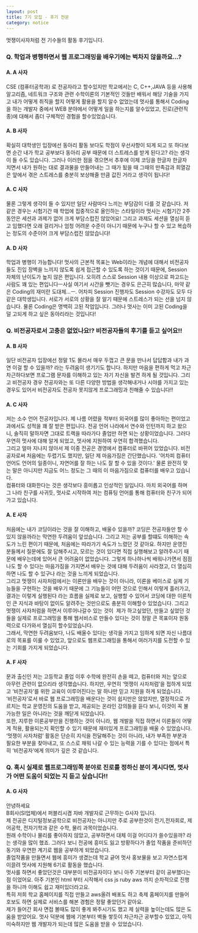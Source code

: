 ```yaml
---
layout: post
title: 7기 모집 - 후기 전문
category: notice
---
```



멋쟁이사자처럼 전 기수들의 활동 후기입니다.  

### Q. 학업과 병행하면서 웹 프로그래밍을 배우기에는 벅차지 않을까요...?  

#### A. A 사자  
CSE (컴퓨터공학과) 로 전공자라고 할수있지만 학교에서는 C, C++,JAVA 등을 사용해 알고리즘, 네트워크 구조와 관련 수학이론의 기본적인 것들만 배워서 해당 기술을 가지고 내가 어떻게 취직을 할지 어떻게 활용을 할지 알수 없었는데 멋사를 통해서 Coding 을 하는 개발자 중에서 WEB 분야에서 어떻게 일을 하는지를 알수있었고, 진로(관련직종)에 대해서 좀더 구체적인 경험을 할수있었습니다.  

#### A. B 사자  
확실히 대학생인 입장에선 동아리 활동 보다도 학점이 우선사항이 되게 되고 또 하다보면 순간 내가 학교 공부보다 동아리 공부 때문에 더 스트레스를 받게 된다고? 라는 생각이 들 수도 있습니다. 그러나 이러한 점을 겪으면서 추후에 이제 코딩을 한글자 한글자 치면서 내가 원하는 대로 결과물을 만들어내는 그 때가 됬을 때 그때의 만족감과 희열감은 앞에서 겪은 스트레스를 충분히 보상해줄 만큼 값진 거라고 생각이 됩니다!  

#### A. C 사자  
물론 그렇게 생각이 들 수 있지만 일단 사람마다 느끼는 부담감이 다를 것 같습니다. 저 같은 경우는 시험기간 때 학업에 집중적으로 올인하는 스타일이라 멋사는 시험기간 2주동안은 세션과 과제가 없어 크게 부담스럽진 않았어요! 그리고 과제도 세션을 열심히 듣고 임했다면 오래 걸리거나 엄청 어려운 수준이 아니기 때문에 누구나 할 수 있고 복습하는 정도의 수준이어 크게 부담스럽진 않았습니다!  

#### A. D 사자  
학업과 병행이 가능합니다! 멋사의 근본적 목표는 Web이라는 개념에 대해서 비전공자들도 진입 장벽을 느끼지 않도록 쉽게 접근할 수 있도록 하는 것이기 때문에, Session 자체의 난이도가 높지 않은 편입니다. 오히려 스스로 Session 내용 이상으로 파고드는 사람도 꽤 있는 편입니다ㅡ사실 여기서 시간을 뺏기는 경우도 은근히 많습니다, 마약 같은 Coding의 재미란 도대체...ㅡ. 어차피 Session 진행자도 Session 수강자도 모두 다 같은 대학생입니다. 서로가 서로의 상황을 잘 알기 때문에 스트레스가 되는 선을 넘지 않습니다. 물론 Coding은 명백히 고된 작업입니다. 그러나 멋사는 이미 고된 Coding을 덜 고되게 하고 싶은 동아리라는 것입니다!  


### Q. 비전공자로서 고충은 없었나요!? 비전공자들의 후기를 듣고 싶어요!!  

#### A. B 사자  
일단 비전공자 입장에선 정말 1도 몰라서 매우 두껍고 큰 문을 만나서 답답함과 내가 과연 이걸 할 수 있을까? 라는 두려움이 생기기도 합니다. 하지만 마음을 편하게 먹고 차근차근하다보면 프로그램 문자를 이해하고 있는 자기 자신을 발견 하게 될 것입니다. 그리고 비전공자 경우 전공자와는 또 다른 다양한 방법을 생각해내거나 시야를 가지고 있는 경우도 있어서 비전공자도 전공자 못지않게 프로그래밍과 친해줄 수 있습니다!!  

#### A. C 사자  
저는 소수 언어 전공자입니다. 제 나름 어렸을 적부터 외국어를 많이 좋아하는 편이었고 과에서도 성적을 꽤 잘 받은 편입니다. 전공 언어 나라에서 연수와 인턴까지 하고 왔으니, 솔직히 말하자면 그대로 트랙을 따라가다 졸업만 하면 되는 상황이었습니다. 그러다 우연히 멋사에 대해 알게 되었고, 멋사에 지원하여 우연히 합격했습니다.  
그리고 얼마 지나지 않아서 제 이중 전공은 경영에서 컴퓨터로 바뀌어 있었습니다. 비전공자로써 처음에는 두렵기도 했지만, 일단 제 마음가짐은 간단했습니다. '어차피 컴퓨터 언어도 언어의 일종이니, 자연어를 잘 하는 나도 잘 할 수 있을 것이다.' 물론 완전히 맞는 말은 아니지만 지금도 어느 정도는 그 때의 이 마음가짐으로 컴퓨터를 배우고 있습니다.   
컴퓨터와 대화한다는 것은 생각보다 흥미롭고 인상적인 일입니다. 마치 외국어를 하며 그 나라 친구를 사귀듯, 멋사로 시작하여 저는 컴퓨팅 언어를 통해 컴퓨터와 친구가 되어가고 있습니다.    

#### A. E 사자  
처음에는 내가 코딩이라는 것을 잘 이해하고, 배울수 있을까? 코딩은 전공자들만 할 수 있지 않을까라는 막연한 두려움이 앞섰습니다. 그리고 저는 공부를 할떄도 이해하는 속도가 느린 편이기 때문에, 처음에는 따라가기 속도가 느렸던 것 같아요. 하지만 운영진 분들께서 질문에도 잘 답해주시고, 모르는 것이 있다면 직접 실행해보고 알려주시기 때문에 배우는데에 있어서 큰 어려움이 없었습니다. 그렇게 하나하나씩 배워나가면서 점점 나도 할 수 있다는 마음가짐을 가지면서 배우는 것에 대해 두려움이 사라졌고, 더 열심히 하면 나도 할 수 있구나 라는 것을 느끼게 되었습니다.  
그리고 멋쟁이 사자처럼에서는 이론만을 배우는 것이 아니라, 이론을 베이스로 실제 기능들을 구현하는 것을 배우기 때문에 그 기능들이 어떤 것으로 인해서 이렇게 흘러가고, 결과는 이렇게 실행된다 라는 흐름을 실제로 보고, 실행할 수 있어서 코딩에 대한 이론적인 큰 지식과 바탕이 없이도 알려주는 것만으로도 충분히 이해할수 있었습니다. 그리고 멋쟁이 사자처럼을 하면서 이루어나갈수 있는 것이  제가 하고싶었던, 만들고 싶었던 것들을 실제로 프로그래밍을 통해 웹서비스로 만들수 있다는 것이 정말 큰 목표이자 원동력으로 다가와서 열심히 할수있었습니다.  
그래서, 막연한 두려움보다, 나도 배울수 있다는 생각을 가지고 임하게 되면 자신 나름대로의 목표를 이룰 수 있었고, 앞으로도 웹프로그래밍을 통해서 여러가지를 도전할 수 있는 기회를 가지게 되었습니다.  

#### A. F 사자  
문과 출신인 저는 고등학교 졸업 이후 수학에 완전히 손을 떼고, 컴퓨터와 저는 앞으로 아무런 관련이 없으리라 생각했습니다. 하지만, 우연히 ‘멋쟁이 사자처럼’을 접하게 되었고 ‘비전공자’를 위한 교육이 이루어진다는 말 하나만 믿고 지원을 하게 되었습니다.  
‘비전공자’로서 바로 웹 프로그래밍을 배운다는 것이 쉽지만은 않았지만, 열정적으로 가르치는 학교 운영진의 도움을 받고, 제공되는 온라인 강의들을 듣다 보니, 이것이 꼭 불가능한 일은 아니라는 것을 깨닫게 되었습니다.  
또한, 지루한 이론공부만을 진행하는 것이 아니라, 웹 개발을 직접 하면서 이론들이 어떻게 적용, 활용되는지 확인할 수 있기 때문에 재미있게 프로그래밍을 배울 수 있었습니다.  
‘멋쟁이 사자처럼’ 활동은 단순히 지식을 전달해주는 것이 아니라, 내가 부족한 부분과 필요한 부분을 찾아내고, 또 스스로 채워 나갈 수 있는 능력을 기를 수 있다는 점에서 특히 ‘비전공자’에게 의미가 깊은 것 같습니다.   

### Q. 혹시 실제로 웹프로그래밍쪽 분야로 진로를 정하신 분이 계시다면, 멋사가 어떤 도움이 되었는 지 듣고 싶습니다!!  

#### A. G 사자
안녕하세요  
B회사(SI업체)에서 퍼블리시겸 자바 개발자로 근무하는 G사자 입니다.  
제 전공은 디지털정보공학으로 비전공자는 아니지만 주로 공부한것이 전기,전자회로, 제어공학, 전자기학과 같은 수학, 물리 과목이었습니다.  
원래 수학이나 물리를 좋아하지 않았고, 공부하면서 대체 이걸 어디다가 쓸수있을까? 라는 생각을 많이 했죠. 그러다 보니 전공에 흥미도 잃고 방황하다가 졸업 작품을 준비하던 동기와 우연한 계기로 웹을 공부하게 되었습니다.  
졸업작품을 만들면서 웹에 흥미가 생겼는데 학교 긑어 멋사 홍보물을 보고 자연스럽게 이끌려 멋사에 지원해 6기로 활동을 했습니다.  
멋사를 하면서 좋았던것은 대부분이 비전공자이다 보니 아주 기본부터 같이 공부했다는점 이었어요. 아주 기본인 html 부터 시작해서 css js ruby aws 까지 순차적으로 진행을 하니까 이해도 쉽고 재미있더라고요.  
특히 저희 학교 홈페이지를 직접 만들고 aws올려 배포도 하고 축제 홈페이지를 만들어 호보도 하면 실제로 서비스를 해본 경험은 정말 좋았던거 같아요.  
제가 들어간 회사 면접 볼때도 많이 좋게 봐주시기도 했고 제 실력을 높이는데도 많은 도움을 받았어요. 멋사 덕분에 웹에 기본부터 벽돌 쌓듯이 차근차근 공부할수 있었고, 아직 미숙하지만 웹 개발자가 되는데 많은 도움을 받을 수 있었습니다. 
